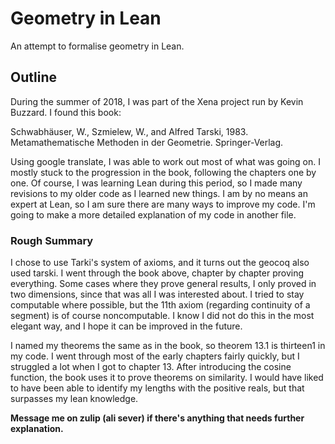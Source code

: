 # Geometry in Lean
An attempt to formalise geometry in Lean.

## Outline

During the summer of 2018, I was part of the Xena project run by Kevin Buzzard. I found this book: 

Schwabhäuser, W., Szmielew, W., and Alfred Tarski, 1983. Metamathematische Methoden in der Geometrie. Springer-Verlag.

Using google translate, I was able to work out most of what was going on. I mostly stuck to the progression in the book, following the chapters one by one. Of course, I was learning Lean during this period, so I made many revisions to my older code as I learned new things. I am by no means an expert at Lean, so I am sure there are many ways to improve my code. I'm going to make a more detailed explanation of my code in another file.

### Rough Summary

I chose to use Tarki's system of axioms, and it turns out the geocoq also used tarski. I went through the book above, chapter by chapter proving everything. Some cases where they prove general results, I only proved in two dimensions, since that was all I was interested about. I tried to stay computable where possible, but the 11th axiom (regarding continuity of a segment) is of course noncomputable. I know I did not do this in the most elegant way, and I hope it can be improved in the future.

I named my theorems the same as in the book, so theorem 13.1 is thirteen1 in my code. I went through most of the early chapters fairly quickly, but I struggled a lot when I got to chapter 13. After introducing the cosine function, the book uses it to prove theorems on similarity. I would have liked to have been able to identify my lengths with the positive reals, but that surpasses my lean knowledge.

**Message me on zulip (ali sever) if there's anything that needs further explanation.**
